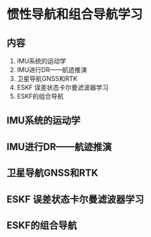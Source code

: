 # 惯性导航和组合导航学习
## 内容
1. IMU系统的运动学
2. IMU进行DR——航迹推演
3. 卫星导航GNSS和RTK
4. ESKF 误差状态卡尔曼滤波器学习
5. ESKF的组合导航

## IMU系统的运动学
## IMU进行DR——航迹推演

## 卫星导航GNSS和RTK
## ESKF 误差状态卡尔曼滤波器学习
## ESKF的组合导航